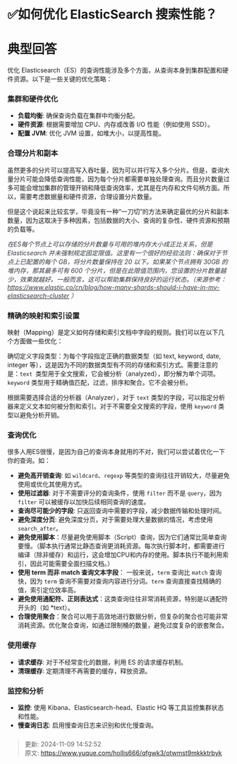 # ✅如何优化 ElasticSearch 搜索性能？

# 典型回答


优化 Elasticsearch（ES）的查询性能涉及多个方面，从查询本身到集群配置和硬件资源。以下是一些关键的优化策略：

### 集群和硬件优化
+ **负载均衡**: 确保查询负载在集群中均衡分配。
+ **硬件资源**: 根据需要增加 CPU、内存或改善 I/O 性能（例如使用 SSD）。
+ **配置 JVM**: 优化 JVM 设置，如堆大小，以提高性能。



### 合理分片和副本


虽然更多的分片可以提高写入吞吐量，因为可以并行写入多个分片。但是，查询大量分片可能会降低查询性能，因为每个分片都需要单独处理查询。而且分片数量过多可能会增加集群的管理开销和降低查询效率，尤其是在内存和文件句柄方面。所以，需要考虑数据量和硬件资源，合理设置分片数量。

<font style="color:rgb(15, 15, 15);"></font>

但是这个说起来比较玄学，毕竟没有一种“一刀切”的方法来确定最优的分片和副本数量，因为这取决于多种因素，包括数据的大小、查询的复杂性、硬件资源和预期的负载等。



_<font style="color:rgb(52, 55, 65);">在ES每个节点上可以存储的分片数量与可用的堆内存大小成正比关系，但是 Elasticsearch 并未强制规定固定限值。这里有一个很好的经验法则：确保对于节点上已配置的每个 GB，将分片数量保持在 20 以下。如果某个节点拥有 30GB 的堆内存，那其最多可有 600 个分片，但是在此限值范围内，您设置的分片数量越少，效果就越好。一般而言，这可以帮助集群保持良好的运行状态。（来源参考：</font>_[_<font style="color:rgb(52, 55, 65);">https://www.elastic.co/cn/blog/how-many-shards-should-i-have-in-my-elasticsearch-cluster</font>_](https://www.elastic.co/cn/blog/how-many-shards-should-i-have-in-my-elasticsearch-cluster)_<font style="color:rgb(52, 55, 65);"> ）</font>_



### 精确的映射和索引设置


<font style="color:rgb(15, 15, 15);">映射（Mapping）是定义如何存储和索引文档中字段的规则。我们可以在以下几个方面做一些优化：</font>

<font style="color:rgb(15, 15, 15);"></font>

确切定义字段类型：为每个字段指定正确的数据类型（如 text, keyword, date, integer 等），这是因为不同的数据类型有不同的存储和索引方式。需要注意的是：`text `类型用于全文搜索，它会被分析（analyzed），即分解为单个词项。`keyword`  类型用于精确值匹配，过滤，排序和聚合。它不会被分析。



根据需要选择合适的分析器（Analyzer），对于 `text` 类型的字段，可以指定分析器来定义文本如何被分割和索引。对于不需要全文搜索的字段，使用 `keyword` 类型以避免分析开销。



### 查询优化


很多人用ES很慢，是因为自己的查询本身就用的不对，我们可以尝试着优化一下你的查询。如：



+ **避免高开销查询**: 如 `wildcard`、`regexp` 等类型的查询往往开销较大，尽量避免使用或优化其使用方式。
+ **使用过滤器**: 对于不需要评分的查询条件，使用 `filter` 而不是 `query`，因为 `filter` 可以被缓存以加快后续相同查询的速度。
+ **查询尽可能少的字段**: 只返回查询中需要的字段，减少数据传输和处理时间。
+ **避免深度分页**: 避免深度分页，对于需要处理大量数据的情况，考虑使用 `search_after`。
+ **避免使用脚本**：尽量避免使用脚本（Script）查询，因为它们通常比简单查询要慢。（脚本执行通常比静态查询更消耗资源。每次执行脚本时，都需要进行编译（除非缓存）和运行，这会增加CPU和内存的使用。脚本执行不能利用索引，因此可能需要全面扫描文档。）
+ **使用 term 而非 match 查询文本字段**： 一般来说，`term` 查询比 `match` 查询快，因为 `term` 查询不需要对查询内容进行分词。`term` 查询直接查找精确的值，索引定位效率高。  
+ **避免使用通配符、正则表达式**：这类查询往往非常消耗资源，特别是以通配符开头的（如 *text）。
+ **合理使用聚合**：聚合可以用于高效地进行数据分析，但复杂的聚合也可能非常消耗资源。优化聚合查询，如通过限制桶的数量，避免过度复杂的嵌套聚合。



### 使用缓存


+ **请求缓存**: 对于不经常变化的数据，利用 ES 的请求缓存机制。
+ **清理缓存**: 定期清理不再需要的缓存，释放资源。



### 监控和分析


+ **监控**: 使用 Kibana、Elasticsearch-head、Elastic HQ 等工具监控集群状态和性能。
+ **慢查询日志**: 启用慢查询日志来识别和优化慢查询。

### 


> 更新: 2024-11-09 14:52:52  
> 原文: <https://www.yuque.com/hollis666/qfgwk3/otwmst9mkkktrbyk>